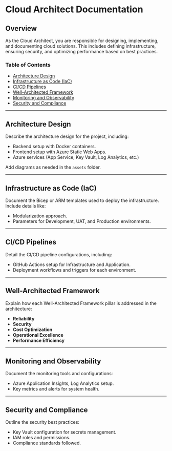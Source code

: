 # Cloud Architect Documentation

## Overview

As the Cloud Architect, you are responsible for designing, implementing, and documenting cloud solutions. This includes defining infrastructure, ensuring security, and optimizing performance based on best practices.

### Table of Contents

- [Architecture Design](#architecture-design)
- [Infrastructure as Code (IaC)](#infrastructure-as-code-iac)
- [CI/CD Pipelines](#cicd-pipelines)
- [Well-Architected Framework](#well-architected-framework)
- [Monitoring and Observability](#monitoring-and-observability)
- [Security and Compliance](#security-and-compliance)

---

## Architecture Design

Describe the architecture design for the project, including:
- Backend setup with Docker containers.
- Frontend setup with Azure Static Web Apps.
- Azure services (App Service, Key Vault, Log Analytics, etc.)

Add diagrams as needed in the `assets` folder.

---

## Infrastructure as Code (IaC)

Document the Bicep or ARM templates used to deploy the infrastructure. Include details like:
- Modularization approach.
- Parameters for Development, UAT, and Production environments.

---

## CI/CD Pipelines

Detail the CI/CD pipeline configurations, including:
- GitHub Actions setup for Infrastructure and Application.
- Deployment workflows and triggers for each environment.

---

## Well-Architected Framework

Explain how each Well-Architected Framework pillar is addressed in the architecture:
- **Reliability**
- **Security**
- **Cost Optimization**
- **Operational Excellence**
- **Performance Efficiency**

---

## Monitoring and Observability

Document the monitoring tools and configurations:
- Azure Application Insights, Log Analytics setup.
- Key metrics and alerts for system health.

---

## Security and Compliance

Outline the security best practices:
- Key Vault configuration for secrets management.
- IAM roles and permissions.
- Compliance standards followed.
